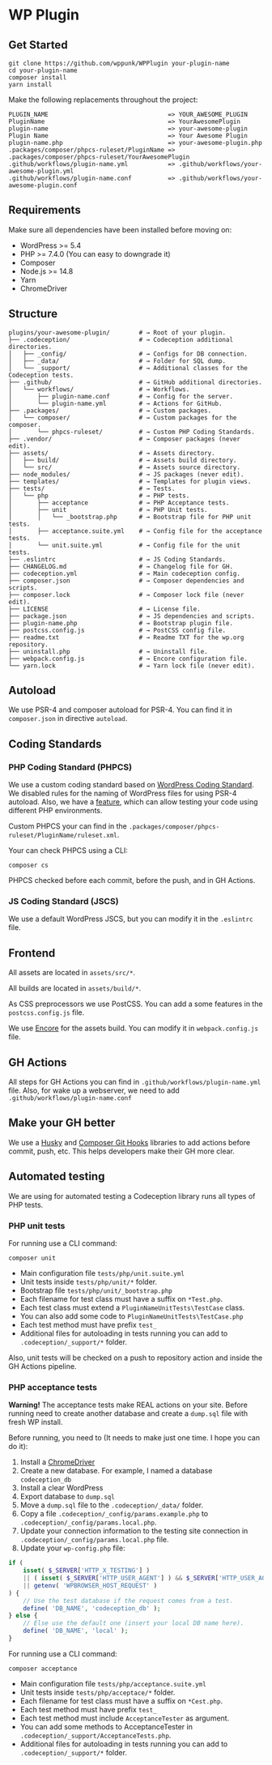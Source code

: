 # WP Plugin

## Get Started

```
git clone https://github.com/wppunk/WPPlugin your-plugin-name
cd your-plugin-name
composer install
yarn install
```

Make the following replacements throughout the project:
```
PLUGIN_NAME                                 => YOUR_AWESOME_PLUGIN
PluginName                                  => YourAwesomePlugin
plugin-name                                 => your-awesome-plugin
Plugin Name                                 => Your Awesome Plugin
plugin-name.php                             => your-awesome-plugin.php
.packages/composer/phpcs-ruleset/PluginName => .packages/composer/phpcs-ruleset/YourAwesomePlugin
.github/workflows/plugin-name.yml           => .github/workflows/your-awesome-plugin.yml
.github/workflows/plugin-name.conf          => .github/workflows/your-awesome-plugin.conf
```

## Requirements

Make sure all dependencies have been installed before moving on:

- WordPress >= 5.4
- PHP >= 7.4.0 (You can easy to downgrade it)
- Composer
- Node.js >= 14.8
- Yarn
- ChromeDriver

## Structure

```
plugins/your-awesome-plugin/        # → Root of your plugin.
├── .codeception/                   # → Codeception additional directories.
│   ├── _config/                    # → Configs for DB connection.
│   ├── _data/                      # → Folder for SQL dump.
│   └── _support/                   # → Additional classes for the Codeception tests.
├── .github/                        # → GitHub additional directories.
│   └── workflows/                  # → Workflows.
│       ├── plugin-name.conf        # → Config for the server.
│       └── plugin-name.yml         # → Actions for GitHub.
├── .packages/                      # → Custom packages.
│   └── composer/                   # → Custom packages for the composer.
│       └── phpcs-ruleset/          # → Custom PHP Coding Standards.
├── .vendor/                        # → Composer packages (never edit).
├── assets/                         # → Assets directory.
│   ├── build/                      # → Assets build directory.
│   └── src/                        # → Assets source directory.
├── node_modules/                   # → JS packages (never edit). 
├── templates/                      # → Templates for plugin views.
├── tests/                          # → Tests.
│   └── php                         # → PHP tests.
│       ├── acceptance              # → PHP Acceptance tests.
│       ├── unit                    # → PHP Unit tests.
│       │   └── _bootstrap.php      # → Bootstrap file for PHP unit tests.
│       ├── acceptance.suite.yml    # → Config file for the acceptance tests.
│       └── unit.suite.yml          # → Config file for the unit tests.
├── .eslintrc                       # → JS Coding Standards.
├── CHANGELOG.md                    # → Changelog file for GH.
├── codeception.yml                 # → Main codeception config.
├── composer.json                   # → Composer dependencies and scripts.
├── composer.lock                   # → Composer lock file (never edit).
├── LICENSE                         # → License file.
├── package.json                    # → JS dependencies and scripts.
├── plugin-name.php                 # → Bootstrap plugin file.
├── postcss.config.js               # → PostCSS config file.
├── readme.txt                      # → Readme TXT for the wp.org repository.
├── uninstall.php                   # → Uninstall file.
├── webpack.config.js               # → Encore configuration file.
└── yarn.lock                       # → Yarn lock file (never edit).
```

## Autoload

We use PSR-4 and composer autoload for PSR-4. You can find it in `composer.json` in directive `autoload`. 

## Coding Standards

### PHP Coding Standard (PHPCS)

We use a custom coding standard based on [WordPress Coding Standard](https://github.com/WordPress/WordPress-Coding-Standards). We disabled rules for the naming of WordPress files for using PSR-4 autoload. Also, we have a [feature](https://github.com/PHPCompatibility/PHPCompatibilityWP), which can allow testing your code using different PHP environments.

Custom PHPCS your can find in the `.packages/composer/phpcs-ruleset/PluginName/ruleset.xml`.

Your can check PHPCS using a CLI:
```
composer cs
``` 

PHPCS checked before each commit, before the push, and in GH Actions.

### JS Coding Standard (JSCS)

We use a default WordPress JSCS, but you can modify it in the `.eslintrc` file. 

## Frontend

All assets are located in `assets/src/*`.

All builds are located in `assets/build/*`.

As CSS preprocessors we use PostCSS. You can add a some features in the `postcss.config.js` file. 

We use [Encore](https://symfony.com/doc/current/frontend.html) for the assets build. You can modify it in `webpack.config.js` file.

## GH Actions

All steps for GH Actions you can find in `.github/workflows/plugin-name.yml` file. Also, for wake up a webserver, we need to add `.github/workflows/plugin-name.conf` 

## Make your GH better

We use a [Husky](https://github.com/typicode/husky) and [Composer Git Hooks](https://github.com/BrainMaestro/composer-git-hooks) libraries to add actions before commit, push, etc. This helps developers make their GH more clear.

## Automated testing

We are using for automated testing a Codeception library runs all types of PHP tests.

### PHP unit tests

For running use a CLI command:
```
composer unit
```

- Main configuration file `tests/php/unit.suite.yml`
- Unit tests inside `tests/php/unit/*` folder.
- Bootstrap file `tests/php/unit/_bootstrap.php`
- Each filename for test class must have a suffix on `*Test.php`.
- Each test class must extend a `PluginNameUnitTests\TestCase` class.
- You can also add some code to `PluginNameUnitTests\TestCase.php`
- Each test method must have prefix `test_`
- Additional files for autoloading in tests running you can add to `.codeception/_support/*` folder.

Also, unit tests will be checked on a push to repository action and inside the GH Actions pipeline. 

### PHP acceptance tests

**Warning!** The acceptance tests make REAL actions on your site. Before running need to create another database and create a `dump.sql` file with fresh WP install.

Before running, you need to (It needs to make just one time. I hope you can do it):
1. Install a [ChromeDriver](https://chromedriver.chromium.org/downloads)
2. Create a new database. For example, I named a database `codeception_db`
3. Install a clear WordPress
4. Export database to `dump.sql`
5. Move a `dump.sql` file to the `.codeception/_data/` folder.
6. Copy a file `.codeception/_config/params.example.php` to `.codeception/_config/params.local.php`.
7. Update your connection information to the testing site connection in `.codeception/_config/params.local.php` file. 
8. Update your `wp-config.php` file:
```php
if ( 
    isset( $_SERVER['HTTP_X_TESTING'] )
    || ( isset( $_SERVER['HTTP_USER_AGENT'] ) && $_SERVER['HTTP_USER_AGENT'] === 'wp-browser' )
    || getenv( 'WPBROWSER_HOST_REQUEST' )
) {
    // Use the test database if the request comes from a test.
    define( 'DB_NAME', 'codeception_db' );
} else {
    // Else use the default one (insert your local DB name here).
    define( 'DB_NAME', 'local' );
}
```

For running use a CLI command:
```
composer acceptance
```

- Main configuration file `tests/php/acceptance.suite.yml`
- Unit tests inside `tests/php/acceptace/*` folder.
- Each filename for test class must have a suffix on `*Cest.php`.
- Each test method must have prefix `test_`
- Each test method must include `AcceptanceTester` as argument.
- You can add some methods to AcceptanceTester in `.codeception/_support/AcceptanceTests.php`.
- Additional files for autoloading in tests running you can add to `.codeception/_support/*` folder.
